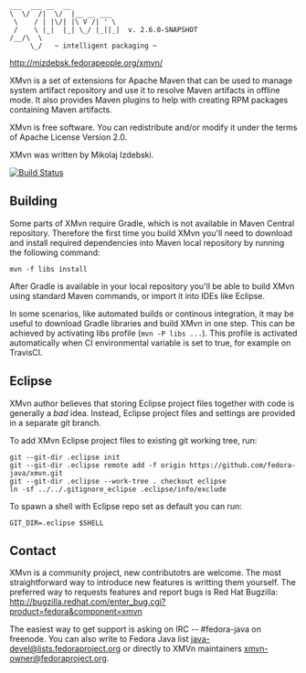     ___  ___ __  __
    \  \/  /|  \/  |__ __ ___
     \    / | |\/| |\ V /| ' \
     /    \ |_|  |_| \_/ |_||_|  v. 2.6.0-SNAPSHOT
    /__/\  \
         \_/   ~ intelligent packaging ~

http://mizdebsk.fedorapeople.org/xmvn/

XMvn is a set of extensions for Apache Maven that can be used to
manage system artifact repository and use it to resolve Maven
artifacts in offline mode. It also provides Maven plugins to help with
creating RPM packages containing Maven artifacts.

XMvn is free software. You can redistribute and/or modify it under the
terms of Apache License Version 2.0.

XMvn was written by Mikolaj Izdebski.

[![Build Status](https://travis-ci.org/mizdebsk/xmvn.svg?branch=master)](https://travis-ci.org/mizdebsk/xmvn)


Building
--------

Some parts of XMvn require Gradle, which is not available in Maven
Central repository.  Therefore the first time you build XMvn you'll
need to download and install required dependencies into Maven local
repository by running the following command:

    mvn -f libs install

After Gradle is available in your local repository you'll be able to
build XMvn using standard Maven commands, or import it into IDEs like
Eclipse.

In some scenarios, like automated builds or continous integration, it
may be useful to download Gradle libraries and build XMvn in one step.
This can be achieved by activating libs profile (`mvn -P libs ...`).
This profile is activated automatically when CI environmental variable
is set to true, for example on TravisCI.


Eclipse
-------

XMvn author believes that storing Eclipse project files together with
code is generally a *bad* idea.  Instead, Eclipse project files and
settings are provided in a separate git branch.

To add XMvn Eclipse project files to existing git working tree, run:

    git --git-dir .eclipse init
    git --git-dir .eclipse remote add -f origin https://github.com/fedora-java/xmvn.git
    git --git-dir .eclipse --work-tree . checkout eclipse
    ln -sf ../../.gitignore_eclipse .eclipse/info/exclude

To spawn a shell with Eclipse repo set as default you can run:

    GIT_DIR=.eclipse $SHELL


Contact
-------

XMvn is a community project, new contributotrs are welcome. The most
straightforward way to introduce new features is writting them yourself.
The preferred way to requests features and report bugs is Red Hat Bugzilla:
  http://bugzilla.redhat.com/enter_bug.cgi?product=fedora&component=xmvn

The easiest way to get support is asking on IRC -- #fedora-java on freenode.
You can also write to Fedora Java list <java-devel@lists.fedoraproject.org>
or directly to XMVn maintainers <xmvn-owner@fedoraproject.org>.
